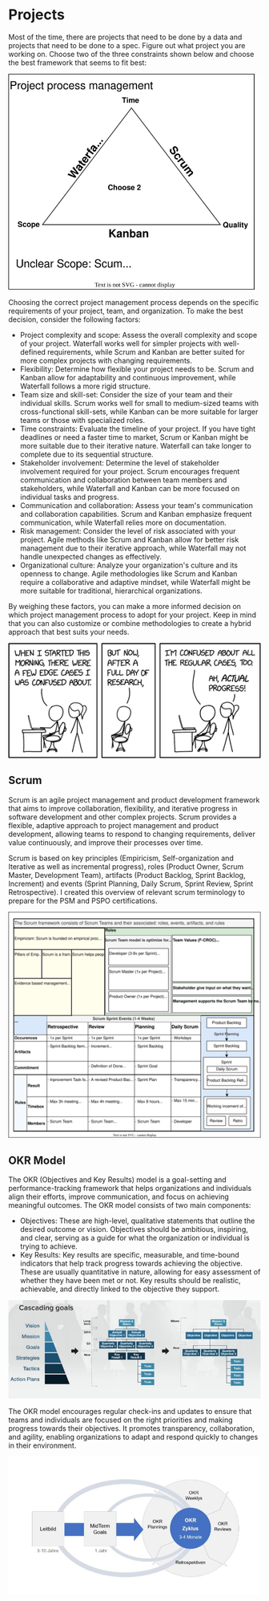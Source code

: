 # Projects

Most of the time, there are projects that need to be done by a data and projects that need to be done to a spec. Figure out what project you are working on. Choose two of the three constraints shown below and choose the best framework that seems to fit best:

![projects_overview](_projects_overview.drawio.svg)

Choosing the correct project management process depends on the specific requirements of your project, team, and organization. To make the best decision, consider the following factors:

- Project complexity and scope: Assess the overall complexity and scope of your project. Waterfall works well for simpler projects with well-defined requirements, while Scrum and Kanban are better suited for more complex projects with changing requirements.
- Flexibility: Determine how flexible your project needs to be. Scrum and Kanban allow for adaptability and continuous improvement, while Waterfall follows a more rigid structure.
- Team size and skill-set: Consider the size of your team and their individual skills. Scrum works well for small to medium-sized teams with cross-functional skill-sets, while Kanban can be more suitable for larger teams or those with specialized roles.
- Time constraints: Evaluate the timeline of your project. If you have tight deadlines or need a faster time to market, Scrum or Kanban might be more suitable due to their iterative nature. Waterfall can take longer to complete due to its sequential structure.
- Stakeholder involvement: Determine the level of stakeholder involvement required for your project. Scrum encourages frequent communication and collaboration between team members and stakeholders, while Waterfall and Kanban can be more focused on individual tasks and progress.
- Communication and collaboration: Assess your team's communication and collaboration capabilities. Scrum and Kanban emphasize frequent communication, while Waterfall relies more on documentation.
- Risk management: Consider the level of risk associated with your project. Agile methods like Scrum and Kanban allow for better risk management due to their iterative approach, while Waterfall may not handle unexpected changes as effectively.
- Organizational culture: Analyze your organization's culture and its openness to change. Agile methodologies like Scrum and Kanban require a collaborative and adaptive mindset, while Waterfall might be more suitable for traditional, hierarchical organizations.

By weighing these factors, you can make a more informed decision on which project management process to adopt for your project. Keep in mind that you can also customize or combine methodologies to create a hybrid approach that best suits your needs.

![actual_progress](_actual_progress.png)

## Scrum

Scrum is an agile project management and product development framework that aims to improve collaboration, flexibility, and iterative progress in software development and other complex projects. Scrum provides a flexible, adaptive approach to project management and product development, allowing teams to respond to changing requirements, deliver value continuously, and improve their processes over time.

Scrum is based on key principles (Empiricism, Self-organization and Iterative as well as incremental progress), roles (Product Owner, Scrum Master, Development Team), artifacts (Product Backlog, Sprint Backlog, Increment) and events (Sprint Planning, Daily Scrum, Sprint Review, Sprint Retrospective). I created this overview of relevant scrum terminology to prepare for the PSM and PSPO certifications.

![scrum](_projects_scrum.drawio.svg)

## OKR Model

The OKR (Objectives and Key Results) model is a goal-setting and performance-tracking framework that helps organizations and individuals align their efforts, improve communication, and focus on achieving meaningful outcomes. The OKR model consists of two main components:

- Objectives: These are high-level, qualitative statements that outline the desired outcome or vision. Objectives should be ambitious, inspiring, and clear, serving as a guide for what the organization or individual is trying to achieve.
- Key Results: Key results are specific, measurable, and time-bound indicators that help track progress towards achieving the objective. These are usually quantitative in nature, allowing for easy assessment of whether they have been met or not. Key results should be realistic, achievable, and directly linked to the objective they support.

![okr-modell](_projects_OKR.jpg)

The OKR model encourages regular check-ins and updates to ensure that teams and individuals are focused on the right priorities and making progress towards their objectives. It promotes transparency, collaboration, and agility, enabling organizations to adapt and respond quickly to changes in their environment.

![okr-modell](_projects_okr-model.jpg)
